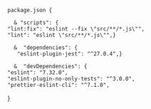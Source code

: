     package.json {

      & "scripts": {
    "lint:fix": "eslint --fix \"src/**/*.js\"",
    "lint": "eslint \"src/**/*.js\"",}

      &  "dependencies": {
       "eslint-plugin-jest": "^27.0.4",}

      &  "devDependencies": {
    "eslint": "7.32.0",
    "eslint-plugin-no-only-tests": "^3.0.0",
    "prettier-eslint-cli": "^7.1.0",

}
